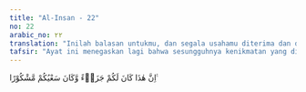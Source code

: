 ```yaml
---
title: "Al-Insan - 22"
no: 22
arabic_no: ٢٢
translation: "Inilah balasan untukmu, dan segala usahamu diterima dan diakui (Allah)."
tafsir: "Ayat ini menegaskan lagi bahwa sesungguhnya kenikmatan yang dianugerahkan Allah itu merupakan ganjaran bagi orang-orang abrar, karena amal perbuatan mereka di dunia disyukuri, diterima, dan diridai Allah. Inilah pemberian Allah kepada mereka sebagai balasan atas apa yang sudah mereka lakukan di dunia. Pada ayat lain, Allah berfirman:\n\n(Kepada mereka dikatakan), \"Makan dan minumlah dengan nikmat karena amal yang telah kamu kerjakan pada hari-hari yang telah lalu.\" (al-haqqah/69: 24)"
---
```


اِنَّ هٰذَا كَانَ لَكُمْ جَزَاۤءً وَّكَانَ سَعْيُكُمْ مَّشْكُوْرًا ࣖ 
